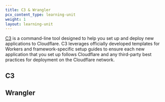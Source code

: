 ```yaml
---
title: C3 & Wrangler
pcx_content_type: learning-unit
weight: 1
layout: learning-unit
---
```


[C3](https://www.npmjs.com/package/create-cloudflare) is a command-line tool designed to help you set up and deploy new applications to Cloudflare. C3 leverages officially developed templates for Workers and framework-specific setup guides to ensure each new application that you set up follows Cloudflare and any third-party best practices for deployment on the Cloudflare network.

## C3

## Wrangler

